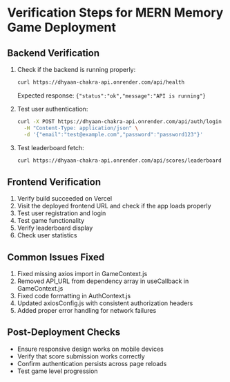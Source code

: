 # Verification Steps for MERN Memory Game Deployment

## Backend Verification

1. Check if the backend is running properly:
   ```bash
   curl https://dhyaan-chakra-api.onrender.com/api/health
   ```
   Expected response: `{"status":"ok","message":"API is running"}`

2. Test user authentication:
   ```bash
   curl -X POST https://dhyaan-chakra-api.onrender.com/api/auth/login \
     -H "Content-Type: application/json" \
     -d '{"email":"test@example.com","password":"password123"}'
   ```

3. Test leaderboard fetch:
   ```bash
   curl https://dhyaan-chakra-api.onrender.com/api/scores/leaderboard
   ```

## Frontend Verification

1. Verify build succeeded on Vercel
2. Visit the deployed frontend URL and check if the app loads properly
3. Test user registration and login
4. Test game functionality
5. Verify leaderboard display
6. Check user statistics

## Common Issues Fixed

1. Fixed missing axios import in GameContext.js
2. Removed API_URL from dependency array in useCallback in GameContext.js
3. Fixed code formatting in AuthContext.js
4. Updated axiosConfig.js with consistent authorization headers
5. Added proper error handling for network failures

## Post-Deployment Checks

- Ensure responsive design works on mobile devices
- Verify that score submission works correctly
- Confirm authentication persists across page reloads
- Test game level progression
